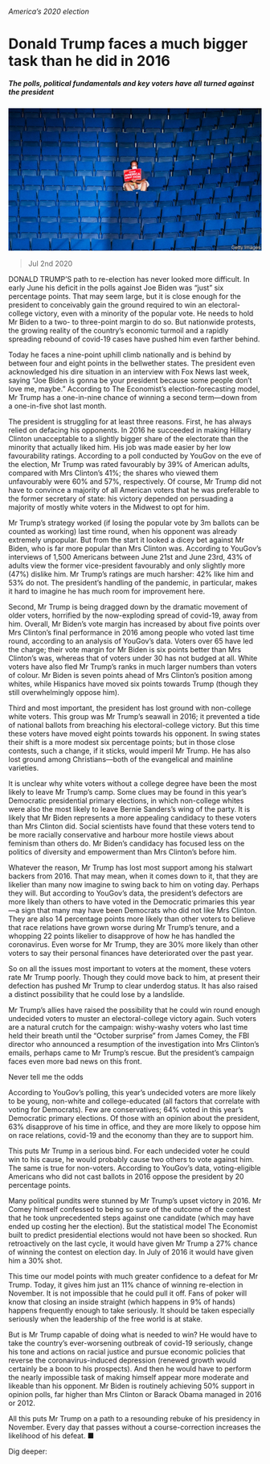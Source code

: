 ###### America’s 2020 election

# Donald Trump faces a much bigger task than he did in 2016 

##### The polls, political fundamentals and key voters have all turned against the president 

![image](images/20200704_USP001_0.jpg) 

> Jul 2nd 2020 

DONALD TRUMP’S path to re-election has never looked more difficult. In early June his deficit in the polls against Joe Biden was “just” six percentage points. That may seem large, but it is close enough for the president to conceivably gain the ground required to win an electoral-college victory, even with a minority of the popular vote. He needs to hold Mr Biden to a two- to three-point margin to do so. But nationwide protests, the growing reality of the country’s economic turmoil and a rapidly spreading rebound of covid-19 cases have pushed him even farther behind.

Today he faces a nine-point uphill climb nationally and is behind by between four and eight points in the bellwether states. The president even acknowledged his dire situation in an interview with Fox News last week, saying “Joe Biden is gonna be your president because some people don’t love me, maybe.” According to The Economist’s election-forecasting model, Mr Trump has a one-in-nine chance of winning a second term—down from a one-in-five shot last month.


The president is struggling for at least three reasons. First, he has always relied on defacing his opponents. In 2016 he succeeded in making Hillary Clinton unacceptable to a slightly bigger share of the electorate than the minority that actually liked him. His job was made easier by her low favourability ratings. According to a poll conducted by YouGov on the eve of the election, Mr Trump was rated favourably by 39% of American adults, compared with Mrs Clinton’s 41%; the shares who viewed them unfavourably were 60% and 57%, respectively. Of course, Mr Trump did not have to convince a majority of all American voters that he was preferable to the former secretary of state: his victory depended on persuading a majority of mostly white voters in the Midwest to opt for him.

Mr Trump’s strategy worked (if losing the popular vote by 3m ballots can be counted as working) last time round, when his opponent was already extremely unpopular. But from the start it looked a dicey bet against Mr Biden, who is far more popular than Mrs Clinton was. According to YouGov’s interviews of 1,500 Americans between June 21st and June 23rd, 43% of adults view the former vice-president favourably and only slightly more (47%) dislike him. Mr Trump’s ratings are much harsher: 42% like him and 53% do not. The president’s handling of the pandemic, in particular, makes it hard to imagine he has much room for improvement here.

Second, Mr Trump is being dragged down by the dramatic movement of older voters, horrified by the now-exploding spread of covid-19, away from him. Overall, Mr Biden’s vote margin has increased by about five points over Mrs Clinton’s final performance in 2016 among people who voted last time round, according to an analysis of YouGov’s data. Voters over 65 have led the charge; their vote margin for Mr Biden is six points better than Mrs Clinton’s was, whereas that of voters under 30 has not budged at all. White voters have also fled Mr Trump’s ranks in much larger numbers than voters of colour. Mr Biden is seven points ahead of Mrs Clinton’s position among whites, while Hispanics have moved six points towards Trump (though they still overwhelmingly oppose him).

Third and most important, the president has lost ground with non-college white voters. This group was Mr Trump’s seawall in 2016; it prevented a tide of national ballots from breaching his electoral-college victory. But this time these voters have moved eight points towards his opponent. In swing states their shift is a more modest six percentage points; but in those close contests, such a change, if it sticks, would imperil Mr Trump. He has also lost ground among Christians—both of the evangelical and mainline varieties.

It is unclear why white voters without a college degree have been the most likely to leave Mr Trump’s camp. Some clues may be found in this year’s Democratic presidential primary elections, in which non-college whites were also the most likely to leave Bernie Sanders’s wing of the party. It is likely that Mr Biden represents a more appealing candidacy to these voters than Mrs Clinton did. Social scientists have found that these voters tend to be more racially conservative and harbour more hostile views about feminism than others do. Mr Biden’s candidacy has focused less on the politics of diversity and empowerment than Mrs Clinton’s before him.

Whatever the reason, Mr Trump has lost most support among his stalwart backers from 2016. That may mean, when it comes down to it, that they are likelier than many now imagine to swing back to him on voting day. Perhaps they will. But according to YouGov’s data, the president’s defectors are more likely than others to have voted in the Democratic primaries this year—a sign that many may have been Democrats who did not like Mrs Clinton. They are also 14 percentage points more likely than other voters to believe that race relations have grown worse during Mr Trump’s tenure, and a whopping 22 points likelier to disapprove of how he has handled the coronavirus. Even worse for Mr Trump, they are 30% more likely than other voters to say their personal finances have deteriorated over the past year.

So on all the issues most important to voters at the moment, these voters rate Mr Trump poorly. Though they could move back to him, at present their defection has pushed Mr Trump to clear underdog status. It has also raised a distinct possibility that he could lose by a landslide.

Mr Trump’s allies have raised the possibility that he could win round enough undecided voters to muster an electoral-college victory again. Such voters are a natural crutch for the campaign: wishy-washy voters who last time held their breath until the “October surprise” from James Comey, the FBI director who announced a resumption of the investigation into Mrs Clinton’s emails, perhaps came to Mr Trump’s rescue. But the president’s campaign faces even more bad news on this front.

Never tell me the odds

According to YouGov’s polling, this year’s undecided voters are more likely to be young, non-white and college-educated (all factors that correlate with voting for Democrats). Few are conservatives; 64% voted in this year’s Democratic primary elections. Of those with an opinion about the president, 63% disapprove of his time in office, and they are more likely to oppose him on race relations, covid-19 and the economy than they are to support him.

This puts Mr Trump in a serious bind. For each undecided voter he could win to his cause, he would probably cause two others to vote against him. The same is true for non-voters. According to YouGov’s data, voting-eligible Americans who did not cast ballots in 2016 oppose the president by 20 percentage points.

Many political pundits were stunned by Mr Trump’s upset victory in 2016. Mr Comey himself confessed to being so sure of the outcome of the contest that he took unprecedented steps against one candidate (which may have ended up costing her the election). But the statistical model The Economist built to predict presidential elections would not have been so shocked. Run retroactively on the last cycle, it would have given Mr Trump a 27% chance of winning the contest on election day. In July of 2016 it would have given him a 30% shot.

This time our model points with much greater confidence to a defeat for Mr Trump. Today, it gives him just an 11% chance of winning re-election in November. It is not impossible that he could pull it off. Fans of poker will know that closing an inside straight (which happens in 9% of hands) happens frequently enough to take seriously. It should be taken especially seriously when the leadership of the free world is at stake.

But is Mr Trump capable of doing what is needed to win? He would have to take the country’s ever-worsening outbreak of covid-19 seriously, change his tone and actions on racial justice and pursue economic policies that reverse the coronavirus-induced depression (renewed growth would certainly be a boon to his prospects). And then he would have to perform the nearly impossible task of making himself appear more moderate and likeable than his opponent. Mr Biden is routinely achieving 50% support in opinion polls, far higher than Mrs Clinton or Barack Obama managed in 2016 or 2012.

All this puts Mr Trump on a path to a resounding rebuke of his presidency in November. Every day that passes without a course-correction increases the likelihood of his defeat. ■ 

Dig deeper:


